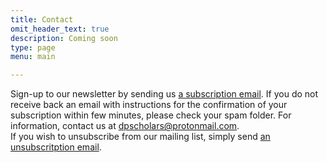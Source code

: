 ```yaml
---
title: Contact
omit_header_text: true
description: Coming soon
type: page
menu: main

---
```


Sign-up to our newsletter by sending us [a subscription email](mailto:data-protection-scholars-join@lists.uvt.nl?subject=subscribe&body=subscribe). If you do not receive back an email with instructions for the confirmation of your subscription within few minutes, please check your spam folder. For information, contact us at [dpscholars@protonmail.com](mailto:dpscholars@protonmail.com).  
If you wish to unsubscribe from our mailing list, simply send [an unsubscritption email](mailto:data-protection-scholars-unsubscribe@lists.uvt.nl?subject=unsubscribe&body=unsubscribe).

